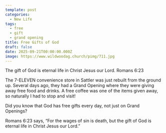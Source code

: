 ```yaml
---
template: post
categories:
  - New Life
tags:
  - free
  - gift
  - grand opening
title: Free Gifts of God
draft: false
date: 2025-09-21T00:00:00.000Z
image: https://www.wildwoodag.church/pimg/711.jpg
---
```

The gift of God is eternal life in Christ Jesus our Lord. Romans 6:23

The 7-ELEVEN convenience store in Sattler was just rebuilt from the ground up. Several days ago, they had a Grand Opening where they were giving away free food and drinks. A free coffee was one of the items given away, so naturally I had to stop and visit!

Did you know that God has free gifts every day, not just on Grand Openings?

Romans 6:23 says, “For the wages of sin is death, but the gift of God is eternal life in Christ Jesus our Lord.”
